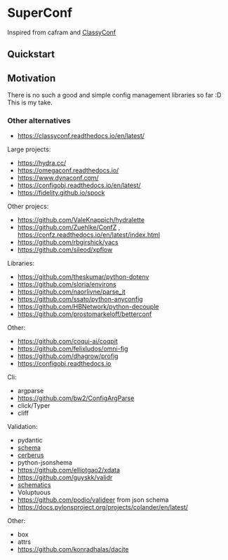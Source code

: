 # SuperConf


Inspired from cafram and [ClassyConf](https://classyconf.readthedocs.io/en/latest/)

## Quickstart



## Motivation

There is no such a good and simple config management libraries so far :D This is my take.

### Other alternatives

* https://classyconf.readthedocs.io/en/latest/


Large projects:
* https://hydra.cc/
* https://omegaconf.readthedocs.io/
* https://www.dynaconf.com/ 
* https://configobj.readthedocs.io/en/latest/
* https://fidelity.github.io/spock

Other projecs:
* https://github.com/ValeKnappich/hydralette
* https://github.com/Zuehlke/ConfZ , https://confz.readthedocs.io/en/latest/index.html
* https://github.com/rbgirshick/yacs
* https://github.com/sileod/xpflow



Libraries:
* https://github.com/theskumar/python-dotenv
* https://github.com/sloria/environs
* https://github.com/naorlivne/parse_it
* https://github.com/ssato/python-anyconfig 
* https://github.com/HBNetwork/python-decouple
* https://github.com/prostomarkeloff/betterconf

Other:
* https://github.com/coqui-ai/coqpit
* https://github.com/felixludos/omni-fig
* https://github.com/dhagrow/profig
* https://configobj.readthedocs.io

Cli:
* argparse
* https://github.com/bw2/ConfigArgParse
* click/Typer
* cliff

Validation:
* pydantic
* [schema](https://github.com/keleshev/schema)
* [cerberus](https://docs.python-cerberus.org/)
* python-jsonshema
* https://github.com/elliotgao2/xdata
* https://github.com/guyskk/validr
* [schematics](https://schematics.readthedocs.io/en/latest/)
* Voluptuous
* https://github.com/podio/valideer from json schema
* https://docs.pylonsproject.org/projects/colander/en/latest/

Other:
* box
* attrs
* https://github.com/konradhalas/dacite

